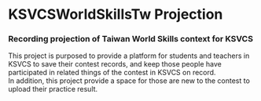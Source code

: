 # KSVCSWorldSkillsTw Projection  
### Recording projection of Taiwan World Skills context for KSVCS  

This project is purposed to provide a platform for students and teachers in KSVCS to save their contest records, and keep those people have participated in related things of the contest in KSVCS on record.  
In addition, this project provide a space for those are new to the contest to upload their practice result.
